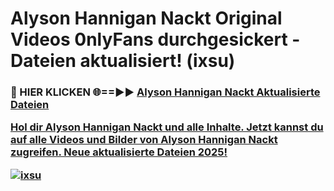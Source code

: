 # Alyson Hannigan Nackt Original Videos 0nlyFans durchgesickert - Dateien aktualisiert! (ixsu)

<h3>🔴 HIER KLICKEN 🌐==►► <a href="https://tinyurl.com/h6vf6nb8" rel="nofollow">Alyson Hannigan Nackt Aktualisierte Dateien

Hol dir Alyson Hannigan Nackt und alle Inhalte. Jetzt kannst du auf alle Videos und Bilder von Alyson Hannigan Nackt zugreifen. Neue aktualisierte Dateien 2025!

[![ixsu](https://i.imgur.com/sD4kR3V.gif)](https://tinyurl.com/h6vf6nb8)
